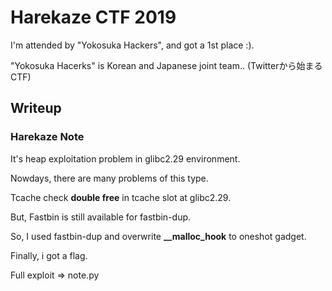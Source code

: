 # Harekaze CTF 2019

I'm attended by "Yokosuka Hackers", and got a 1st place :).

"Yokosuka Hacerks" is Korean and Japanese joint team.. (Twitterから始まるCTF)

## Writeup

### Harekaze Note

It's heap exploitation problem in glibc2.29 environment.

Nowdays, there are many problems of this type.

Tcache check **double free** in tcache slot at glibc2.29.

But, Fastbin is still available for fastbin-dup.

So, I used fastbin-dup and overwrite **\_\_malloc\_hook** to oneshot gadget.

Finally, i got a flag.

Full exploit => note.py

